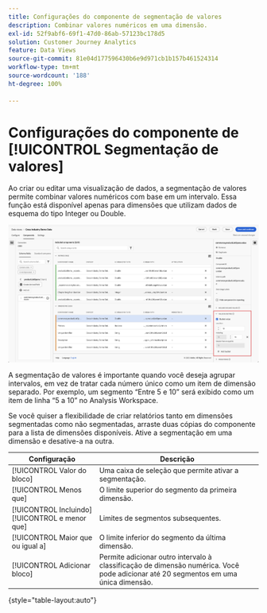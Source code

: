 ```yaml
---
title: Configurações do componente de segmentação de valores
description: Combinar valores numéricos em uma dimensão.
exl-id: 52f9abf6-69f1-47d0-86ab-57123bc178d5
solution: Customer Journey Analytics
feature: Data Views
source-git-commit: 81e04d177596430b6e9d971cb1b157b461524314
workflow-type: tm+mt
source-wordcount: '188'
ht-degree: 100%

---
```


# Configurações do componente de [!UICONTROL Segmentação de valores]

Ao criar ou editar uma visualização de dados, a segmentação de valores permite combinar valores numéricos com base em um intervalo. Essa função está disponível apenas para dimensões que utilizam dados de esquema do tipo Integer ou Double.

![Classificação de valor](../assets/value-bucketing.png)

A segmentação de valores é importante quando você deseja agrupar intervalos, em vez de tratar cada número único como um item de dimensão separado. Por exemplo, um segmento “Entre 5 e 10” será exibido como um item de linha “5 a 10” no Analysis Workspace.

Se você quiser a flexibilidade de criar relatórios tanto em dimensões segmentadas como não segmentadas, arraste duas cópias do componente para a lista de dimensões disponíveis. Ative a segmentação em uma dimensão e desative-a na outra.

| Configuração | Descrição |
| --- | --- |
| [!UICONTROL Valor do bloco] | Uma caixa de seleção que permite ativar a segmentação. |
| [!UICONTROL Menos que] | O limite superior do segmento da primeira dimensão. |
| [!UICONTROL Incluindo] [!UICONTROL e menor que] | Limites de segmentos subsequentes. |
| [!UICONTROL Maior que ou igual a] | O limite inferior do segmento da última dimensão. |
| [!UICONTROL Adicionar bloco] | Permite adicionar outro intervalo à classificação de dimensão numérica. Você pode adicionar até 20 segmentos em uma única dimensão. |

{style="table-layout:auto"}
